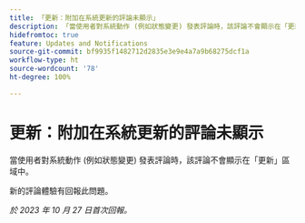 ```yaml
---
title: 「更新：附加在系統更新的評論未顯示」
description: 「當使用者對系統動作 (例如狀態變更) 發表評論時，該評論不會顯示在「更新」區域中。」
hidefromtoc: true
feature: Updates and Notifications
source-git-commit: bf9935f1482712d2835e3e9e4a7a9b68275dcf1a
workflow-type: ht
source-wordcount: '78'
ht-degree: 100%

---
```



# 更新：附加在系統更新的評論未顯示

<!--

>[!NOTE]
>
>This issue has been closed because it is working as designed.

-->

當使用者對系統動作 (例如狀態變更) 發表評論時，該評論不會顯示在「更新」區域中。

新的評論體驗有回報此問題。

_於 2023 年 10 月 27 日首次回報。_

